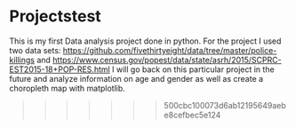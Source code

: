 # Projectstest
This is my first Data analysis project done in python.
For the project I used two data sets: https://github.com/fivethirtyeight/data/tree/master/police-killings and https://www.census.gov/popest/data/state/asrh/2015/SCPRC-EST2015-18+POP-RES.html
I will go back on this particular project in the future and analyze information on age and gender as well as create a choropleth map with matplotlib.

>>>>>>> 500cbc100073d6ab12195649aebe8cefbec5e124
